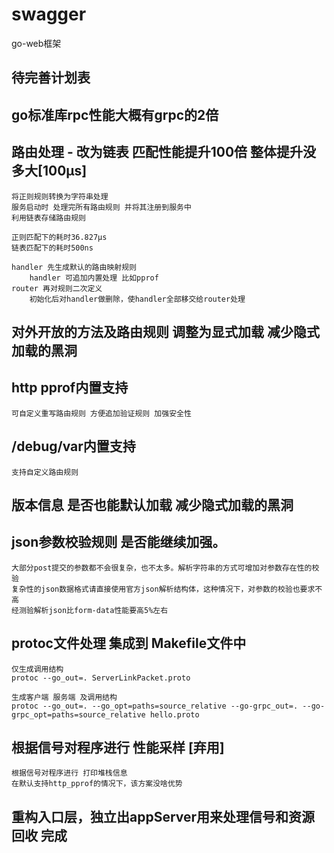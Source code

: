 # swagger
go-web框架

## 待完善计划表

## go标准库rpc性能大概有grpc的2倍

## 路由处理 - 改为链表 匹配性能提升100倍 整体提升没多大[100µs]
    将正则规则转换为字符串处理
    服务启动时 处理完所有路由规则 并将其注册到服务中
    利用链表存储路由规则

    正则匹配下的耗时36.827µs
    链表匹配下的耗时500ns

    handler 先生成默认的路由映射规则
        handler 可追加内置处理 比如pprof
    router 再对规则二次定义
        初始化后对handler做删除，使handler全部移交给router处理

## 对外开放的方法及路由规则 调整为显式加载 减少隐式加载的黑洞

## http pprof内置支持
    
    可自定义重写路由规则 方便追加验证规则 加强安全性

## /debug/var内置支持

    支持自定义路由规则

## 版本信息 是否也能默认加载 减少隐式加载的黑洞

## json参数校验规则 是否能继续加强。
    大部分post提交的参数都不会很复杂，也不太多。解析字符串的方式可增加对参数存在性的校验
    复杂性的json数据格式请直接使用官方json解析结构体，这种情况下，对参数的校验也要求不高
    经测验解析json比form-data性能要高5%左右

## protoc文件处理 集成到 Makefile文件中

    仅生成调用结构
    protoc --go_out=. ServerLinkPacket.proto

    生成客户端 服务端 及调用结构
    protoc --go_out=. --go_opt=paths=source_relative --go-grpc_out=. --go-grpc_opt=paths=source_relative hello.proto

## 根据信号对程序进行 性能采样 [弃用]
    根据信号对程序进行 打印堆栈信息
    在默认支持http_pprof的情况下，该方案没啥优势

## 重构入口层，独立出appServer用来处理信号和资源回收 完成
